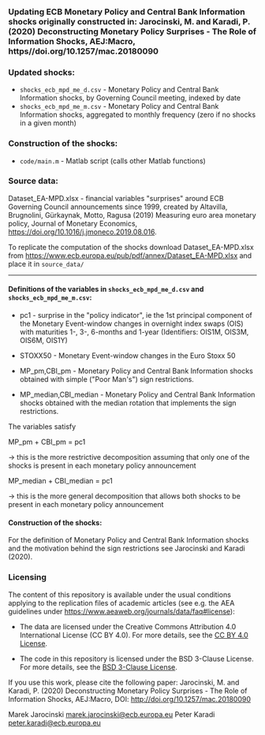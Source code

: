 ### Updating ECB Monetary Policy and Central Bank Information shocks originally constructed in: Jarocinski, M. and Karadi, P. (2020) Deconstructing  Monetary Policy Surprises - The Role of Information Shocks, AEJ:Macro, https//doi.org/10.1257/mac.20180090

### Updated shocks:
- `shocks_ecb_mpd_me_d.csv` - Monetary Policy and Central Bank Information shocks, by Governing Council meeting, indexed by date
- `shocks_ecb_mpd_me_m.csv` - Monetary Policy and Central Bank Information shocks, aggregated to monthly frequency (zero if no shocks in a given month)

### Construction of the shocks:

- `code/main.m` - Matlab script (calls other Matlab functions)

### Source data: 
Dataset_EA-MPD.xlsx - financial variables "surprises" around ECB Governing Council announcements since 1999, created by Altavilla, Brugnolini, Gürkaynak, Motto, Ragusa (2019) Measuring euro area monetary policy,
Journal of Monetary Economics, https://doi.org/10.1016/j.jmoneco.2019.08.016.

To replicate the computation of the shocks download Dataset_EA-MPD.xlsx from
https://www.ecb.europa.eu/pub/pdf/annex/Dataset_EA-MPD.xlsx and place it in `source_data/`

---

#### Definitions of the variables in `shocks_ecb_mpd_me_d.csv` and `shocks_ecb_mpd_me_m.csv`:
- pc1 - surprise in the "policy indicator", ie the 1st principal component of the Monetary Event-window changes in overnight index swaps (OIS) with maturities 1-, 3-, 6-months and 1-year (Identifiers: OIS1M, OIS3M, OIS6M, OIS1Y)
- STOXX50 - Monetary Event-window changes in the Euro Stoxx 50

- MP_pm,CBI_pm - Monetary Policy and Central Bank Information shocks obtained with simple ("Poor Man's") sign restrictions.
- MP_median,CBI_median - Monetary Policy and Central Bank Information shocks obtained with the median rotation that implements the sign restrictions.

The variables satisfy

MP_pm + CBI_pm = pc1

-> this is the more restrictive decomposition assuming that only one of the shocks is present in each monetary policy announcement

MP_median + CBI_median = pc1

-> this is the more general decomposition that allows both shocks to be present in each monetary policy announcement


#### Construction of the shocks:

For the definition of Monetary Policy and Central Bank Information shocks and the motivation behind the sign restrictions see Jarocinski and Karadi (2020).


### Licensing

The content of this repository is available under the usual conditions applying to the replication files of academic articles (see e.g. the AEA guidelines under https://www.aeaweb.org/journals/data/faq#license):

- The data are licensed under the Creative Commons Attribution 4.0 International License (CC BY 4.0). For more details, see the [CC BY 4.0 License](https://creativecommons.org/licenses/by/4.0/).

- The code in this repository is licensed under the BSD 3-Clause License. For more details, see the [BSD 3-Clause License](https://opensource.org/licenses/BSD-3-Clause).

If you use this work, please cite the following paper: Jarocinski, M. and Karadi, P. (2020) Deconstructing  Monetary Policy Surprises - The Role of Information Shocks, AEJ:Macro, DOI: http://doi.org/10.1257/mac.20180090


Marek Jarocinski marek.jarocinski@ecb.europa.eu
Peter Karadi peter.karadi@ecb.europa.eu
